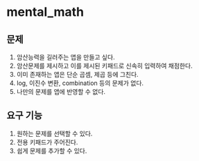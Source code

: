 # mental_math

## 문제
1. 암산능력을 길러주는 앱을 만들고 싶다.
2. 암산문제를 제시하고 이를 제시된 키패드로 신속히 입력하여 채점한다.
3. 이미 존재하는 앱은 단순 곱셈, 제곱 등에 그친다.
4. log, 이진수 변환, combination 등의 문제가 없다.
5. 나만의 문제를 앱에 반영할 수 없다.

## 요구 기능
1. 원하는 문제를 선택할 수 있다.
2. 전용 키패드가 주어진다.
3. 쉽게 문제를 추가할 수 있다.

 
